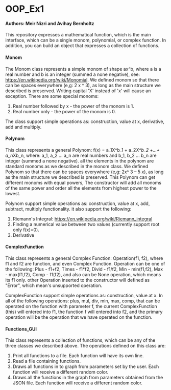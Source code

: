 # OOP_Ex1
#### Authors: Meir Nizri and Avihay Bernholtz

This repository expresses a mathematical function, which is the main interface, which can be a single monom, polynomial, or complex function. In addition, you can build an object that expresses a collection of functions.

#### Monom
The Monom class represents a simple monom of shape ax^b, where a is a real number and b is an integer (summed a none negative), see: https://en.wikipedia.org/wiki/Monomial. We defined monom so that there can be spaces everywhere (e,g: 2 x ^ 3), as long as the main structure we described is preserved. Writing capital 'X' instead of 'x' will cause an exception.
There are some special monoms:
1. Real number followed by x - the power of the monom is 1.
2. Real number only - the power of the monom is 0.

The class support simple operations as: construction, value at x, derivative, add and multiply.


#### Polynom
This  class represents a general Polynom: f(x) = a_1X^b_1 + a_2*X^b_2 +...+ a_n*Xb_n, where: a_1, a_2 ... a_n are real numbers and b_1, b_2 ... b_n are integer (summed a none negative). all the elements in the polynom are standard monoms as we described in the monom class. We defined Polynom so that there can be spaces everywhere (e,g: 2x^ 3  –  5 x), as long as the main structure we described is preserved. 
This Polynom can get different monoms with equal powers, The constructor will add all monoms of the same power and order all the elements from highest power to the lowest.

Polynom support simple operations as: construction, value at x, add, subtract, multiply functionality. it also support the following: 
1. Riemann's Integral: https://en.wikipedia.org/wiki/Riemann_integral 
2. Finding a numerical value between two values (currently support root only f(x)=0). 
3. Derivative

#### ComplexFunction
This class represents a general Complex Function: Operation(f1, f2), where f1 and f2 are function, and even Complex Function. Operation can be one of the following: Plus - f1+f2, Times - f1*f2, Divid - f1/f2, Min - min(f1,f2), Max - max(f1,f2), Comp - f1(f2), and also can be None operation, which means its f1 only. other Operation inserted to the constructor will defined as "Error", which mean's unsupported operation.

ComplexFunction support simple operations as: construction, value at x. In all of the following operations: plus, mul, div, min, max, comp,  that can be operated on the function with parameter f, the current ComplexFunction (this) will entered into f1, the function f will  entered into f2, and the primary operation will be the operation that we have operated on the function.

#### Functions_GUI
This class represents a collection of functions, which can be any of the three classes we described above. The operations defined on this class are:
1. Print all functions to a file. Each function will have its own line.
2. Read a file containing functions.
3. Draws all functions in to graph from parameters set by the user. Each function will receive a different random color.
4. Draws all the functions in the graph from parameters obtained from the JSON file. Each function will receive a different random color.
